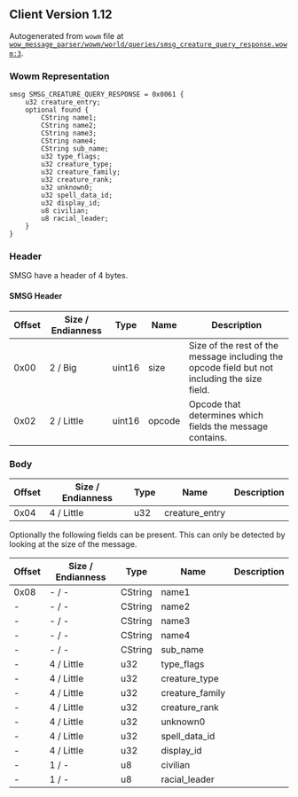 ## Client Version 1.12

Autogenerated from `wowm` file at [`wow_message_parser/wowm/world/queries/smsg_creature_query_response.wowm:3`](https://github.com/gtker/wow_messages/tree/main/wow_message_parser/wowm/world/queries/smsg_creature_query_response.wowm#L3).

### Wowm Representation
```rust,ignore
smsg SMSG_CREATURE_QUERY_RESPONSE = 0x0061 {
    u32 creature_entry;
    optional found {
        CString name1;
        CString name2;
        CString name3;
        CString name4;
        CString sub_name;
        u32 type_flags;
        u32 creature_type;
        u32 creature_family;
        u32 creature_rank;
        u32 unknown0;
        u32 spell_data_id;
        u32 display_id;
        u8 civilian;
        u8 racial_leader;
    }
}
```
### Header
SMSG have a header of 4 bytes.

#### SMSG Header
| Offset | Size / Endianness | Type   | Name   | Description |
| ------ | ----------------- | ------ | ------ | ----------- |
| 0x00   | 2 / Big           | uint16 | size   | Size of the rest of the message including the opcode field but not including the size field.|
| 0x02   | 2 / Little        | uint16 | opcode | Opcode that determines which fields the message contains.|
### Body
| Offset | Size / Endianness | Type | Name | Description |
| ------ | ----------------- | ---- | ---- | ----------- |
| 0x04 | 4 / Little | u32 | creature_entry |  |

Optionally the following fields can be present. This can only be detected by looking at the size of the message.

| Offset | Size / Endianness | Type | Name | Description |
| ------ | ----------------- | ---- | ---- | ----------- |
| 0x08 | - / - | CString | name1 |  |
| - | - / - | CString | name2 |  |
| - | - / - | CString | name3 |  |
| - | - / - | CString | name4 |  |
| - | - / - | CString | sub_name |  |
| - | 4 / Little | u32 | type_flags |  |
| - | 4 / Little | u32 | creature_type |  |
| - | 4 / Little | u32 | creature_family |  |
| - | 4 / Little | u32 | creature_rank |  |
| - | 4 / Little | u32 | unknown0 |  |
| - | 4 / Little | u32 | spell_data_id |  |
| - | 4 / Little | u32 | display_id |  |
| - | 1 / - | u8 | civilian |  |
| - | 1 / - | u8 | racial_leader |  |
